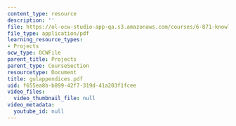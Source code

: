```yaml
---
content_type: resource
description: ''
file: https://ol-ocw-studio-app-qa.s3.amazonaws.com/courses/6-871-knowledge-based-applications-systems-spring-2005/f655ea8bb89942f7319d41a203f1fcee_gulappendices.pdf
file_type: application/pdf
learning_resource_types:
- Projects
ocw_type: OCWFile
parent_title: Projects
parent_type: CourseSection
resourcetype: Document
title: gulappendices.pdf
uid: f655ea8b-b899-42f7-319d-41a203f1fcee
video_files:
  video_thumbnail_file: null
video_metadata:
  youtube_id: null
---
```

